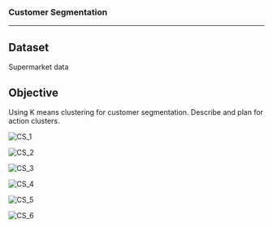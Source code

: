 ### **Customer Segmentation**
----------------------------------------------------------------------------------------------------------------
**Dataset**
----------------------------------------------------------------------------------------------------------------
Supermarket data 

**Objective**
----------------------------------------------------------------------------------------------------------------
 Using K means clustering for customer segmentation. Describe and plan for action clusters. 
 
![CS_1](https://user-images.githubusercontent.com/96098785/147394001-e96e660e-dad7-479c-8b36-d7dd8c156680.png)

![CS_2](https://user-images.githubusercontent.com/96098785/147213070-a291ad3c-6480-4baa-a66c-10cfcfabf367.png)

![CS_3](https://user-images.githubusercontent.com/96098785/147213080-204e3cf1-a3f3-40de-933e-0578a41a7ff4.png)

![CS_4](https://user-images.githubusercontent.com/96098785/147214641-3439c3a8-9639-4da2-b1c9-6e212773a293.png)

![CS_5](https://user-images.githubusercontent.com/96098785/147214655-f2956da0-0891-4e75-aa76-0a2d9ca9f350.png)

![CS_6](https://user-images.githubusercontent.com/96098785/147213115-5df15b69-3139-49ae-b4a4-3bcfc3e3c2b9.png)

